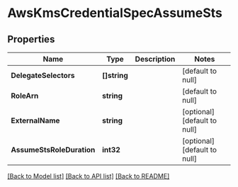 # AwsKmsCredentialSpecAssumeSts

## Properties
Name | Type | Description | Notes
------------ | ------------- | ------------- | -------------
**DelegateSelectors** | **[]string** |  | [default to null]
**RoleArn** | **string** |  | [default to null]
**ExternalName** | **string** |  | [optional] [default to null]
**AssumeStsRoleDuration** | **int32** |  | [optional] [default to null]

[[Back to Model list]](../README.md#documentation-for-models) [[Back to API list]](../README.md#documentation-for-api-endpoints) [[Back to README]](../README.md)


